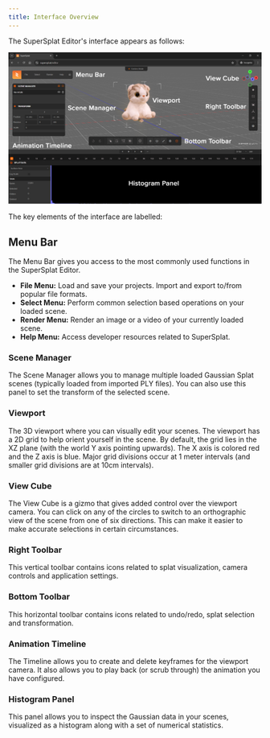 ```yaml
---
title: Interface Overview
---
```


The SuperSplat Editor's interface appears as follows:

![supersplat-interface](/img/user-manual/gaussian-splatting/editing/supersplat/interface-overview.png)

The key elements of the interface are labelled:

## Menu Bar

The Menu Bar gives you access to the most commonly used functions in the SuperSplat Editor.

* **File Menu:** Load and save your projects. Import and export to/from popular file formats.
* **Select Menu:** Perform common selection based operations on your loaded scene.
* **Render Menu:** Render an image or a video of your currently loaded scene.
* **Help Menu:** Access developer resources related to SuperSplat.

### Scene Manager

The Scene Manager allows you to manage multiple loaded Gaussian Splat scenes (typically loaded from imported PLY files). You can also use this panel to set the transform of the selected scene.

### Viewport

The 3D viewport where you can visually edit your scenes. The viewport has a 2D grid to help orient yourself in the scene. By default, the grid lies in the XZ plane (with the world Y axis pointing upwards). The X axis is colored red and the Z axis is blue. Major grid divisions occur at 1 meter intervals (and smaller grid divisions are at 10cm intervals).

### View Cube

The View Cube is a gizmo that gives added control over the viewport camera. You can click on any of the circles to switch to an orthographic view of the scene from one of six directions. This can make it easier to make accurate selections in certain circumstances.

### Right Toolbar

This vertical toolbar contains icons related to splat visualization, camera controls and application settings.

### Bottom Toolbar

This horizontal toolbar contains icons related to undo/redo, splat selection and transformation.

### Animation Timeline

The Timeline allows you to create and delete keyframes for the viewport camera. It also allows you to play back (or scrub through) the animation you have configured.

### Histogram Panel

This panel allows you to inspect the Gaussian data in your scenes, visualized as a histogram along with a set of numerical statistics.
